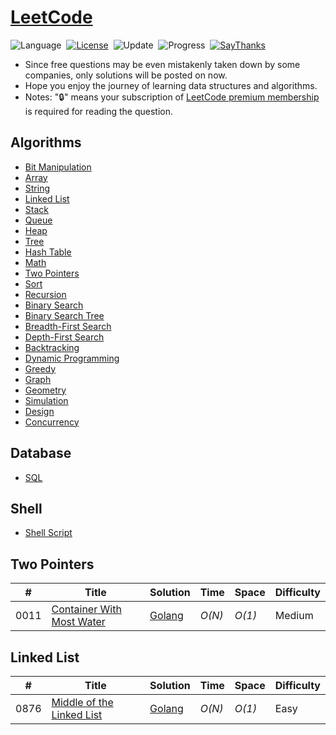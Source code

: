 # [LeetCode](https://leetcode.com/problemset/all/)

![Language](https://img.shields.io/badge/language-Golang-orange.svg)&nbsp;
[![License](https://img.shields.io/badge/license-MIT-blue.svg)](./LICENSE.md)&nbsp;
![Update](https://img.shields.io/badge/update-weekly-green.svg)&nbsp;
![Progress](https://img.shields.io/badge/progress-1392%20%2F%201392-ff69b4.svg)&nbsp;
[![SayThanks](https://img.shields.io/badge/say-thanks-ff69f4.svg)](https://saythanks.io/to/ayoubed)&nbsp;

* Since free questions may be even mistakenly taken down by some companies, only solutions will be posted on now.
* Hope you enjoy the journey of learning data structures and algorithms.
* Notes: "🔒" means your subscription of [LeetCode premium membership](https://leetcode.com/subscribe/) is required for reading the question.

## Algorithms

* [Bit Manipulation](https://github.com/ayoubed/leetcode#bit-manipulation)
* [Array](https://github.com/ayoubed/leetcode#array)
* [String](https://github.com/ayoubed/leetcode#string)
* [Linked List](https://github.com/ayoubed/leetcode#linked-list)
* [Stack](https://github.com/ayoubed/leetcode#stack)
* [Queue](https://github.com/ayoubed/leetcode#queue)
* [Heap](https://github.com/ayoubed/leetcode#heap)
* [Tree](https://github.com/ayoubed/leetcode#tree)
* [Hash Table](https://github.com/ayoubed/leetcode#hash-table)
* [Math](https://github.com/ayoubed/leetcode#math)
* [Two Pointers](https://github.com/ayoubed/leetcode#two-pointers)
* [Sort](https://github.com/ayoubed/leetcode#sort)
* [Recursion](https://github.com/ayoubed/leetcode#recursion)
* [Binary Search](https://github.com/ayoubed/leetcode#binary-search)
* [Binary Search Tree](https://github.com/ayoubed/leetcode#binary-search-tree)
* [Breadth-First Search](https://github.com/ayoubed/leetcode#breadth-first-search)
* [Depth-First Search](https://github.com/ayoubed/leetcode#depth-first-search)
* [Backtracking](https://github.com/ayoubed/leetcode#backtracking)
* [Dynamic Programming](https://github.com/ayoubed/leetcode#dynamic-programming)
* [Greedy](https://github.com/ayoubed/leetcode#greedy)
* [Graph](https://github.com/ayoubed/leetcode#graph)
* [Geometry](https://github.com/ayoubed/leetcode#geometry)
* [Simulation](https://github.com/ayoubed/leetcode#simulation)
* [Design](https://github.com/ayoubed/leetcode#design)
* [Concurrency](https://github.com/ayoubed/leetcode#concurrency)

## Database

* [SQL](https://github.com/ayoubed/leetcode#sql)


## Shell

* [Shell Script](https://github.com/ayoubed/leetcode#shell-script)

## Two Pointers
|  #  | Title           |  Solution       |  Time           | Space           | Difficulty    |
|-----|---------------- | --------------- | --------------- | --------------- | ------------- |
0011| [Container With Most Water](https://leetcode.com/problems/container-with-most-water/solution/)| [Golang](./11) | _O(N)_ | _O(1)_ | Medium
## Linked List
|  #  | Title           |  Solution       |  Time           | Space           | Difficulty    |
|-----|---------------- | --------------- | --------------- | --------------- | ------------- |
0876| [Middle of the Linked List](https://leetcode.com/problems/middle-of-the-linked-list/)| [Golang](./876) | _O(N)_ | _O(1)_ | Easy
